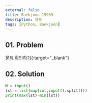 ```yaml
---
external: false
title: Baekjoon 15969
description: 행복
tags: [Python, Baekjoon]
---
```


## 01. Problem

[문제 확인하기](https://www.acmicpc.net/problem/15969){:target="_blank"}

## 02. Solution

```Python
N = input()
lst = list(map(int,input().split()))
print(max(lst)-min(lst))
```
